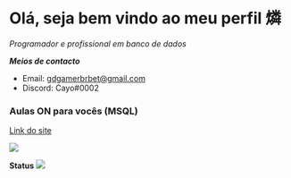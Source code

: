 # Olá, seja bem vindo ao meu perfil 燐
*Programador e profissional em banco de dados*

***Meios de contacto***
- Email: gdgamerbrbet@gmail.com
- Discord: Cayo#0002

### Aulas ON para vocês (MSQL)

[Link do site](https://cayocb.github.io/MSQL-1/)




<img src= "https://cdn.glitch.com/4bb6fe78-0917-4ca3-9dd3-aa140f52ff8a%2FE85CCB1C-6171-4AE0-83BD-EA792AB1B7E0.jpeg?v=1599995654269">


















**Status**
<img src= "https://github-readme-stats.vercel.app/api?username=cayocb&&show_icons=true&title_color=ffffff&icon_color=bb2acf&text_color=daf7dc&bg_color=151515">
